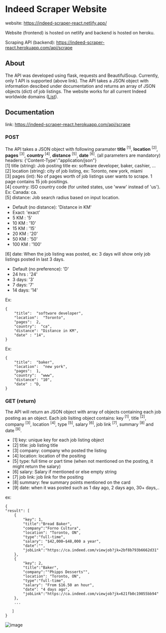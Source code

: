 # Indeed Scraper Website

website: https://indeed-scraper-react.netlify.app/
 
Website (frontend) is hosted on netlify and backend is hosted on heroku.

Scraping API (backend): https://indeed-scraper-react.herokuapp.com/api/scrape

## About
The API was developed using flask, requests and BeautifulSoup. Currently, only 1 API is supported (above link). The API takes a JSON object with information descibed under documentation and returns an array of JSON objects (dict) of job listings. The website works for all current Indeed worldwide domains ([List](https://www.indeed.com/worldwide)). 

## Documentation
link: https://indeed-scraper-react.herokuapp.com/api/scrape

### POST
The API takes a JSON object with following paramater **title**  <sup>[1]</sup>, **location**  <sup>[2]</sup>, **pages**  <sup>[3]</sup>, **country**  <sup>[4]</sup>, **distance**  <sup>[5]</sup>, **date**  <sup>[6]</sup>. (all parameters are mandatory)
\
headers: {'Content-Type':"application/json"}<br>
[1] title (string): Job posting title ex: software developer, baker, cashier, ... <br>
[2] location (string): city of job listing, ex: Toronto, new york, miami<br>
[3] pages (int): No of pages worth of job listings user wants to scrape. 1 page contains 15 job positings.<br>
[4] country: ISO country code (for united states, use 'www' instead of 'us').  Ex: Canada: ca.<br>
[5] distance:  Job search radius based on input location.
 - Default (no distance): 'Distance in KM'
 - Exact: 'exact'
 - 5 KM : '5'
 - 10 KM : '10'
 - 15 KM : '15'
 - 20 KM : '20'
 - 50 KM : '50'
 - 100 KM : '100'

[6] date: When the job listing was posted, ex: 3 days will show only job listings posted in last 3 days.<br>
 - Default (no preference): 'D'
 - 24 hrs : '24'
 - 3 days: '3'
 - 7 days: '7'
 - 14 days: '14'
 
Ex:
```
{
	"title":  "software developer",
	"location":  "Toronto",
	"pages":  2,
	"country":  "ca",
	"distance": "Distance in KM",
	"date" : "14",
}
```
Ex:
```
{
	"title":  "baker",
	"location":  "new york",
	"pages":  1,
	"country":  "www",
	"distance": "10",
	"date" : "D,
}
```
### GET (return)
The API will return an JSON object with array of objects containing each job posting as an object. 
Each job lisiting object contains: key <sup>[1]</sup>, title <sup>[2]</sup>, company <sup>[3]</sup>, location <sup>[4]</sup>, type <sup>[5]</sup>, salary <sup>[6]</sup>, job link <sup>[7]</sup>, summary <sup>[8]</sup> and date <sup>[9]</sup>.

 - [1] key: unique key for each job listing object
 - [2] title: job listing title
 - [3] company: company who posted the listing
 - [4] location: location of the positing
 - [5] type: full time or part time (when not mentioned on the posting, it might return the salary)
 - [6] salary: Salary if mentioned or else empty string
 - [7] job link: job link for the positing
 - [8] summary: few summary points mentioned on the card
 - [9] date: when it was posted such as 1 day ago, 2 days ago, 30+ days,..

ex: 
```
{
"result": [
	{
		"key": 1,
		"title":"Bread Baker",
		"company":"Forno Cultura",
		"location": "Toronto, ON",
		"type":"full-time",
		"salary": "$42,000–$48,000 a year",
		"date":"",
		"jobLink":"https://ca.indeed.com/viewjob?jk=2bf8b793b6662d31"
	}, 
	{
		"key": 2,
		"title":"Baker",
		"company":""Phipps Desserts"",
		"location": "Toronto, ON",
		"type":"full-time",
		"salary": "From $16.50 an hour",
		"date": "4 days ago",
		"jobLink":"https://ca.indeed.com/viewjob?jk=621fb0c19055bb94"
	},
	...

   ]
}
```
![image](https://user-images.githubusercontent.com/83378929/175841388-fbfbef12-c083-4395-ab60-362fbcb28aed.png)
